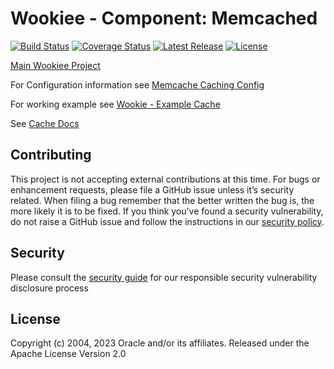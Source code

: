 # Wookiee - Component: Memcached

[![Build Status](https://travis-ci.org/Webtrends/wookiee-cache-memcache.svg?branch=master)](https://travis-ci.org/Webtrends/wookiee-cache-memcache) [![Coverage Status](https://coveralls.io/repos/Webtrends/wookiee-cache-memcache/badge.svg?branch=master&service=github)](https://coveralls.io/github/Webtrends/wookiee-cache-memcache?branch=master) [![Latest Release](https://img.shields.io/github/release/webtrends/wookiee-cache-memcache.svg)](https://github.com/Webtrends/wookiee-cache-memcache/releases) [![License](http://img.shields.io/:license-Apache%202-red.svg)](http://www.apache.org/licenses/LICENSE-2.0.txt)

[Main Wookiee Project](https://github.com/Webtrends/wookiee)

For Configuration information see [Memcache Caching Config](docs/config.md)

For working example see [Wookie - Example Cache](example-caching)

See [Cache Docs](../wookiee-cache/README.md)

## Contributing
This project is not accepting external contributions at this time. For bugs or enhancement requests, please file a GitHub issue unless it’s security related. When filing a bug remember that the better written the bug is, the more likely it is to be fixed. If you think you’ve found a security vulnerability, do not raise a GitHub issue and follow the instructions in our [security policy](./SECURITY.md).

## Security

Please consult the [security guide](./SECURITY.md) for our responsible security vulnerability disclosure process

## License
Copyright (c) 2004, 2023 Oracle and/or its affiliates.
Released under the Apache License Version 2.0
